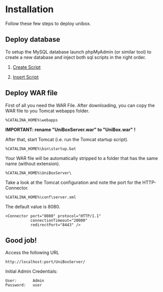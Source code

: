 # Installation

Follow these few steps to deploy unibox.

## Deploy database

To setup the MySQL database launch phpMyAdmin (or similar tool) to create a new database and inject both sql scripts in the right order.

1. [Create Script](https://github.com/AlexTape/UniBox/blob/master/UniBoxServer/WebContent/WEB-INF/database/UniBoxCreate.sql)

2. [Insert Script](https://github.com/AlexTape/UniBox/blob/master/UniBoxServer/WebContent/WEB-INF/database/UniBoxInserts.sql)

## Deploy WAR file

First of all you need the WAR File. After downloading, you can copy the WAR file to you Tomcat webapps folder.

```
%CATALINA_HOME%\webapps
```

**IMPORTANT: rename "UniBoxServer.war" to "UniBox.war" !**


After that, start Tomcat (i.e. run the Tomcat startup script).

```
%CATALINA_HOME%\bin\startup.bat
```

Your WAR file will be automatically stripped to a folder that has the same name (without extension).

```
%CATALINA_HOME%\UniBoxServer\
```

Take a look at the Tomcat configuration and note the port for the HTTP-Connector.

```
%CATALINA_HOME%\conf\server.xml
```

The default value is 8080.

```
<Connector port="8080" protocol="HTTP/1.1"
		   connectionTimeout="20000"
		   redirectPort="8443" />
```

## Good job!

Access the following URL

```
http://localhost:port/UniBoxServer/
```

Initial Admin Credentials:

```
User:       Admin
Password:   user
```
